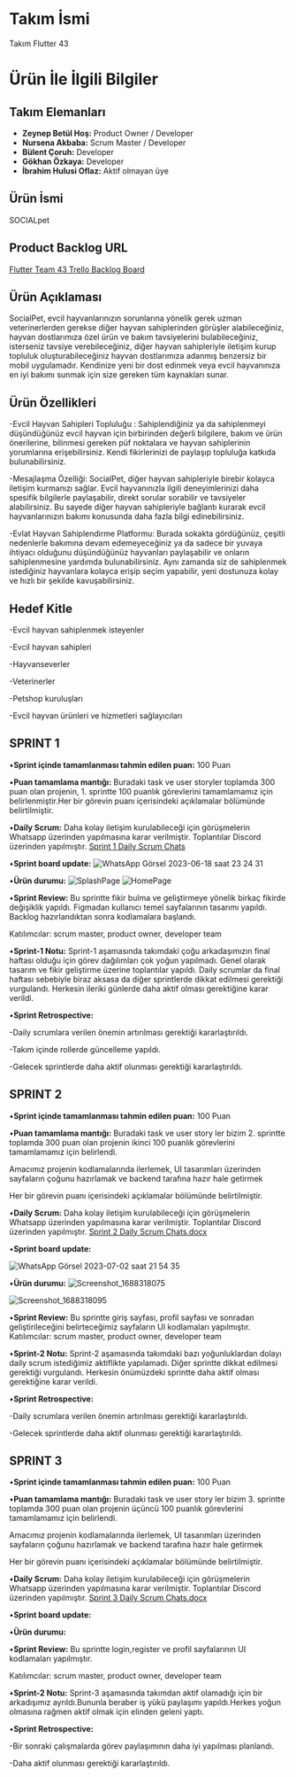 # **Takım İsmi**

Takım Flutter 43

# Ürün İle İlgili Bilgiler

## Takım Elemanları
- **Zeynep Betül Hoş:** Product Owner / Developer
- **Nursena Akbaba:** Scrum Master / Developer
- **Bülent Çoruh:** Developer
- **Gökhan Özkaya:** Developer
- **İbrahim Hulusi Oflaz:** Aktif olmayan üye

## Ürün İsmi

SOCIALpet

## Product Backlog URL

[Flutter Team 43 Trello Backlog Board](https://trello.com/invite/flutter_team_43/ATTIc57240f482ec42e2e78f4ce442566b1d5A7E4877)

## Ürün Açıklaması

SocialPet, evcil hayvanlarınızın sorunlarına yönelik gerek uzman veterinerlerden gerekse diğer hayvan sahiplerinden görüşler alabileceğiniz, hayvan dostlarımıza özel ürün ve bakım tavsiyelerini bulabileceğiniz, isterseniz tavsiye verebileceğiniz, diğer hayvan sahipleriyle iletişim kurup topluluk oluşturabileceğiniz hayvan dostlarımıza adanmış benzersiz bir mobil uygulamadır. Kendinize yeni bir dost edinmek veya evcil hayvanınıza en iyi bakımı sunmak için size gereken tüm kaynakları sunar.



## Ürün Özellikleri

-Evcil Hayvan Sahipleri Topluluğu : Sahiplendiğiniz ya da sahiplenmeyi düşündüğünüz evcil hayvan için birbirinden değerli bilgilere, bakım ve ürün önerilerine, bilinmesi gereken püf noktalara ve hayvan sahiplerinin yorumlarına erişebilirsiniz. Kendi fikirlerinizi de paylaşıp topluluğa katkıda bulunabilirsiniz.

-Mesajlaşma Özelliği: SocialPet, diğer hayvan sahipleriyle birebir kolayca iletişim kurmanızı sağlar. Evcil hayvanınızla ilgili deneyimlerinizi daha spesifik bilgilerle paylaşabilir, direkt sorular sorabilir ve tavsiyeler alabilirsiniz. Bu sayede diğer hayvan sahipleriyle bağlantı kurarak evcil hayvanlarınızın bakımı konusunda daha fazla bilgi edinebilirsiniz.

-Evlat Hayvan Sahiplendirme Platformu: Burada sokakta gördüğünüz, çeşitli nedenlerle bakımına devam edemeyeceğiniz ya da sadece bir yuvaya ihtiyacı olduğunu düşündüğünüz hayvanları paylaşabilir ve onların sahiplenmesine yardımda bulunabilirsiniz. Aynı zamanda siz de sahiplenmek istediğiniz hayvanlara kolayca erişip seçim yapabilir, yeni dostunuza kolay ve hızlı bir şekilde kavuşabilirsiniz.



## Hedef Kitle

-Evcil hayvan sahiplenmek isteyenler

-Evcil hayvan sahipleri

-Hayvanseverler

-Veterinerler

-Petshop kuruluşları

-Evcil hayvan ürünleri ve hizmetleri sağlayıcıları

## SPRINT 1

•**Sprint içinde tamamlanması tahmin edilen puan:** 100 Puan

•**Puan tamamlama mantığı:** Buradaki task ve user storyler toplamda 300 puan olan projenin, 1. sprintte 100 puanlık görevlerini tamamlamamız için belirlenmiştir.Her bir görevin puanı içerisindeki açıklamalar bölümünde belirtilmiştir.

•**Daily Scrum:**  Daha kolay iletişim kurulabileceği için görüşmelerin Whatsapp üzerinden yapılmasına karar verilmiştir. Toplantılar Discord üzerinden yapılmıştır. 
[ Sprint 1 Daily Scrum Chats](https://github.com/ihoflaz/f_43_bootcamp/files/11782315/DailyScrumChat.docx)


•**Sprint board update:**
![WhatsApp Görsel 2023-06-18 saat 23 24 31](https://github.com/ihoflaz/f_43_bootcamp/assets/135666365/c1b7611d-65c5-4580-861c-c1e0614784b5)



•**Ürün durumu:**
![SplashPage](https://github.com/ihoflaz/f_43_bootcamp/assets/135666365/2659d4a8-0564-4f70-8fce-bfe1796f28ec)
![HomePage](https://github.com/ihoflaz/f_43_bootcamp/assets/135666365/af85f46f-3c22-46ff-a7e1-9ecccaeb5ce1)




•**Sprint Review:** Bu sprintte fikir bulma ve geliştirmeye yönelik birkaç fikirde değişiklik yapıldı. Figmadan kullanıcı temel sayfalarının tasarımı yapıldı. Backlog hazırlandıktan sonra kodlamalara başlandı. 

Katılımcılar: scrum master, product owner, developer team

•**Sprint-1 Notu:** Sprint-1 aşamasında takımdaki çoğu arkadaşımızın final haftası olduğu için görev dağılımları çok yoğun yapılmadı. Genel olarak tasarım ve fikir geliştirme üzerine toplantılar yapıldı. Daily scrumlar da final haftası sebebiyle biraz aksasa da diğer sprintlerde dikkat edilmesi gerektiği vurgulandı. Herkesin ileriki günlerde daha aktif olması gerektiğine karar verildi. 

•**Sprint Retrospective:** 

-Daily scrumlara verilen önemin artırılması gerektiği kararlaştırıldı.

-Takım içinde rollerde güncelleme yapıldı.

-Gelecek sprintlerde daha aktif olunması gerektiği kararlaştırıldı.


## SPRINT 2

•**Sprint içinde tamamlanması tahmin edilen puan:** 100 Puan

•**Puan tamamlama mantığı:** Buradaki task ve user story ler bizim 2. sprintte toplamda 300 puan olan projenin ikinci 100 puanlık görevlerini tamamlamamız için belirlendi.

Amacımız projenin kodlamalarında ilerlemek, UI tasarımları üzerinden sayfaların çoğunu hazırlamak ve backend tarafına hazır hale getirmek

Her bir görevin puanı içerisindeki açıklamalar bölümünde belirtilmiştir.

•**Daily Scrum:**  Daha kolay iletişim kurulabileceği için görüşmelerin Whatsapp üzerinden yapılmasına karar verilmiştir. Toplantılar Discord üzerinden yapılmıştır. 
[Sprint 2 Daily Scrum Chats.docx](https://github.com/ihoflaz/f_43_bootcamp/files/11930177/Sprint.2.Daily.Scrum.Chats.docx)



•**Sprint board update:**

![WhatsApp Görsel 2023-07-02 saat 21 54 35](https://github.com/ihoflaz/f_43_bootcamp/assets/135666365/99c03a44-e2c3-4ef2-a49a-fb1f9e7d9c2b)



•**Ürün durumu:**
![Screenshot_1688318075](https://github.com/ihoflaz/f_43_bootcamp/assets/135666365/d7d4a195-d81c-4559-99ed-cfb2afbd986f)

![Screenshot_1688318095](https://github.com/ihoflaz/f_43_bootcamp/assets/135666365/e5684239-a3b5-4951-a3d0-30f5c5fcde0a)


•**Sprint Review:** Bu sprintte giriş sayfası, profil sayfası ve sonradan geliştirileceğini belirteceğimiz sayfaların UI kodlamaları yapılmıştır. 
Katılımcılar: scrum master, product owner, developer team

•**Sprint-2 Notu:** Sprint-2 aşamasında takımdaki bazı yoğunluklardan dolayı daily scrum istediğimiz aktiflikte yapılamadı. Diğer sprintte dikkat edilmesi gerektiği vurgulandı. Herkesin önümüzdeki sprintte daha aktif olması gerektiğine karar verildi. 

•**Sprint Retrospective:** 

-Daily scrumlara verilen önemin artırılması gerektiği kararlaştırıldı.

-Gelecek sprintlerde daha aktif olunması gerektiği kararlaştırıldı.


## SPRINT 3

•**Sprint içinde tamamlanması tahmin edilen puan:** 100 Puan

•**Puan tamamlama mantığı:** Buradaki task ve user story ler bizim 3. sprintte toplamda 300 puan olan projenin üçüncü 100 puanlık görevlerini tamamlamamız için belirlendi.

Amacımız projenin kodlamalarında ilerlemek, UI tasarımları üzerinden sayfaların çoğunu hazırlamak ve backend tarafına hazır hale getirmek

Her bir görevin puanı içerisindeki açıklamalar bölümünde belirtilmiştir.

•**Daily Scrum:**  Daha kolay iletişim kurulabileceği için görüşmelerin Whatsapp üzerinden yapılmasına karar verilmiştir. Toplantılar Discord üzerinden yapılmıştır. 
[Sprint 3 Daily Scrum Chats.docx](https://github.com/ihoflaz/f_43_bootcamp/files/12065294/Sprint.3.Daily.Scrum.Chats.docx)





•**Sprint board update:**



•**Ürün durumu:**



•**Sprint Review:** Bu sprintte login,register ve profil sayfalarının UI kodlamaları yapılmıştır. 

Katılımcılar: scrum master, product owner, developer team

•**Sprint-2 Notu:** Sprint-3 aşamasında takımdan aktif olamadığı için bir arkadışımız ayrıldı.Bununla beraber iş yükü paylaşımı yapıldı.Herkes yoğun olmasına rağmen aktif olmak için elinden geleni yaptı.

•**Sprint Retrospective:** 

-Bir sonraki çalışmalarda görev paylaşımının daha iyi yapılması planlandı.

-Daha aktif olunması gerektiği kararlaştırıldı.






